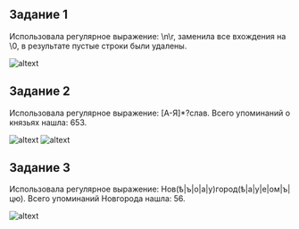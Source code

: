 ## Задание 1

Использовала регулярное выражение: \n\r, заменила все вхождения на \0, в результате пустые строки были удалены.

![altext](http://i.piccy.info/i9/3ed9ef9f57eba32c93fd9382e741b54d/1527957387/38642/1248569/skryn1.jpg)

## Задание 2

Использовала регулярное выражение: [А-Я]*?слав. Всего упоминаний о князьях нашла: 653.

![altext](http://i.piccy.info/i9/2c2f35362fe19cc7e9b6d55c2d591e2f/1527957548/38249/1248569/skryn2_vernyi.jpg)
![altext](http://i.piccy.info/i9/c4983fcdb4842aa5a85d137d1970485c/1527957575/42046/1248569/skryn3.jpg)

## Задание 3

Использовала регулярное выражение: Нов(ѣ|ъ|о|а|у)город(ѣ|а|у|е|ом|ъ|цю). Всего упоминаний Новгорода нашла: 56.

![altext](http://i.piccy.info/i9/cdde28b5b004c8af0ccf8db8aaf083c6/1527957650/37410/1248569/skryn4.jpg)
